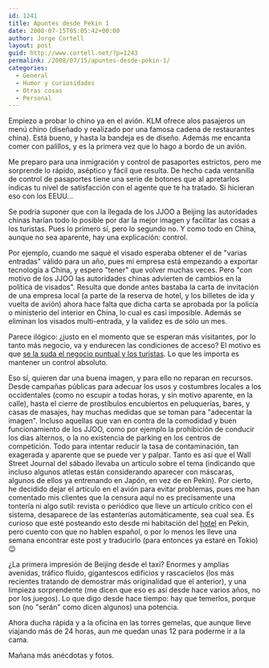 ```yaml
---
id: 1241
title: Apuntes desde Pekin 1
date: 2008-07-15T05:05:42+00:00
author: Jorge Cortell
layout: post
guid: http://www.cortell.net/?p=1243
permalink: /2008/07/15/apuntes-desde-pekin-1/
categories:
  - General
  - Humor y curiosidades
  - Otras cosas
  - Personal
---
```

Empiezo a probar lo chino ya en el avión. KLM ofrece alos pasajeros un menú chino (diseñado y realizado por una famosa cadena de restaurantes china). Está bueno, y hasta la bandeja es de diseño. Además me encanta comer con palillos, y es la primera vez que lo hago a bordo de un avión.

Me preparo para una inmigración y control de pasaportes estrictos, pero me sorprende lo rápido, aséptico y fácil que resulta. De hecho cada ventanilla de control de pasaportes tiene una serie de botones que al apretarlos indicas tu nivel de satisfacción con el agente que te ha tratado. Si hicieran eso con los EEUU...

Se podría suponer que con la llegada de los JJOO a Beijing las autoridades chinas harían todo lo posible por dar la mejor imagen y facilitar las cosas a los turistas. Pues lo primero sí, pero lo segundo no. Y como todo en China, aunque no sea aparente, hay una explicación: control.

Por ejemplo, cuando me saqué el visado esperaba obtener el de "varias entradas" válido para un año, pues mi empresa está empezando a exportar tecnología a China, y espero "tener" que volver muchas veces. Pero "con motivo de los JJOO las autoridades chinas advierten de cambios en la política de visados". Resulta que donde antes bastaba la carta de invitación de una empresa local (a parte de la reserva de hotel, y los billetes de ida y vuelta de avión) ahora hace falta que dicha carta se aprobada por la policía o ministerio del interior en China, lo cual es casi imposible. Además se eliminan los visados multi-entrada, y la validez es de sólo un mes.
  
Parece ilógico: ¿justo en el momento que se esperan más visitantes, por lo tanto más negocio, va y endurecen las condiciones de acceso? El motivo es que <a title="otro blog que habla de ello" href="http://blogs.lavozdegalicia.es/globalgalicia/2008/06/22/el-sombrio-beijing-preolimpico/" target="_blank">se la suda el negocio puntual y los turistas</a>. Lo que les importa es mantener un control absoluto.

Eso sí, quieren dar una buena imagen, y para ello no reparan en recursos. Desde campañas públicas para adecuar los usos y costumbres locales a los occidentales (como no escupir a todas horas, y sin motivo aparente, en la calle), hasta el cierre de prostíbulos encubiertos en peluquerías, bares, y casas de masajes, hay muchas medidas que se toman para "adecentar la imagen". Incluso aquellas que van en contra de la comodidad y buen funcionamiento de los JJOO, como por ejemplo la prohibición de conducir los dias alternos, o la no existencia de parking en los centros de competición. Todo para intentar reducir la tasa de contaminación, tan exagerada y aparente que se puede ver y palpar. Tanto es así que el Wall Street Journal del sábado llevaba un artículo sobre el tema (indicando que incluso algunos atletas están considerando aparecer con máscaras, algunos de ellos ya entrenando en Japón, en vez de en Pekin). Por cierto, he decidido dejar el artículo en el avión para evitar problemas, pues me han comentado mis clientes que la censura aquí no es precisamente una tontería ni algo sutil: revista o periódico que lleve un artículo crítico con el sistema, desaparece de las estanterías automáticamente, sea cual sea. Es curioso que esté posteando esto desde mi habitación del <a title="http://www.hoteljianguo.com" href="http://www.hoteljianguo.com" target="_blank">hotel</a> en Pekin, pero cuento con que no hablen español, o por lo menos les lleve una semana encontrar este post y traducirlo (para entonces ya estaré en Tokio) 😉

¿La primera impresión de Beijing desde el taxi? Enormes y amplias avenidas, tráfico fluido, gigantescos edificios y rascacielos (los más recientes tratando de demostrar más originalidad que el anterior), y una limpieza sorprendente (me dicen que eso es así desde hace varios años, no por los juegos). Lo que digo desde hace tiempo: hay que temerlos, porque son (no "serán" como dicen algunos) una potencia.

Ahora ducha rápida y a la oficina en las torres gemelas, que aunque lleve viajando más de 24 horas, aun me quedan unas 12 para poderme ir a la cama.

Mañana más anécdotas y fotos.
